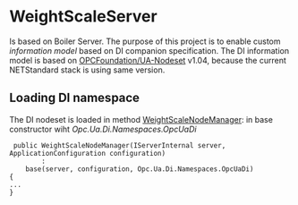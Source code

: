 ﻿# WeightScaleServer
Is based on Boiler Server. The purpose of this project is to enable custom _information model_ based on DI companion specification.
The DI information model is based on [OPCFoundation/UA-Nodeset](https://github.com/OPCFoundation/UA-Nodeset) v1.04, because the current NETStandard stack is using same version.
## Loading DI namespace
The DI nodeset is loaded in method [WeightScaleNodeManager](SampleApplications/Workshop/Boiler/WeightScaleServer/WeightScaleNodeManager.cs):
in base constructor wiht _Opc.Ua.Di.Namespaces.OpcUaDi_
```
 public WeightScaleNodeManager(IServerInternal server, ApplicationConfiguration configuration)
        :
    base(server, configuration, Opc.Ua.Di.Namespaces.OpcUaDi)
{
...
}
```
